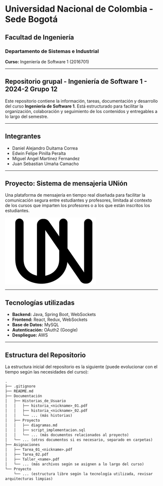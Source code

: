 # Universidad Nacional de Colombia - Sede Bogotá  
## Facultad de Ingeniería  
### Departamento de Sistemas e Industrial  

**Curso:** Ingeniería de Software 1 (2016701)  

---

## **Repositorio grupal - Ingeniería de Software 1 - 2024-2 Grupo 12**  
Este repositorio contiene la información, tareas, documentación y desarrollo del curso **Ingeniería de Software 1**. Está estructurado para facilitar la organización, colaboración y seguimiento de los contenidos y entregables a lo largo del semestre.  

---

## **Integrantes**
* Daniel Alejandro Duitama Correa
*  Edwin Felipe Pinilla Peralta
*  Miguel Angel Martinez Fernandez
*  Juan Sebastian Umaña Camacho


---

## **Proyecto: Sistema de mensajeria UNión**
Una plataforma de mensajería en tiempo real diseñada para facilitar la comunicación segura entre estudiantes y profesores, limitada al contexto de los cursos que imparten los profesores o a los que están inscritos los estudiantes.

![logo](logo.jpg)

---

## **Tecnologías utilizadas**
* **Backend:** Java, Spring Boot, WebSockets
* **Frontend:** React, Redux, WebSockets
* **Base de Datos:** MySQL
* **Autenticación:** OAuth2 (Google)
* **Despliegue:** AWS

---

## **Estructura del Repositorio**  
La estructura inicial del repositorio es la siguiente (puede evolucionar con el tiempo según las necesidades del curso):  

```plaintext
.
├── .gitignore
├── README.md
├── Documentación
│   ├── Historias_de_Usuario
│   │   ├── historia_<nickname>_01.pdf
│   │   ├── historia_<nickname>_02.pdf
│   │   └── ... (más historias)
│   ├── Proyecto
│   │   ├── diagramas.md
│   │   ├── script_implementacion.sql
│   │   └── ... (más documentos relacionados al proyecto)
│   └── ... (otros documentos si es necesario, separado en carpetas)
├── Asignaciones
│   ├── Tarea_01_<nickname>.pdf
│   ├── Tarea_02.pdf
│   ├── Taller_<name>.pdf
│   └── ... (más archivos según se asignen a lo largo del curso)
└── Proyecto
    └── ... (estructura libre según la tecnología utilizada, revisar arquitecturas limpias)
